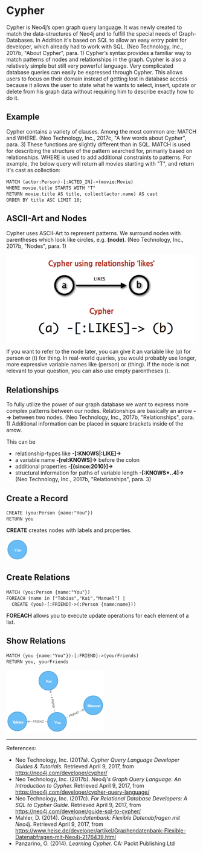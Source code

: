 # Cypher

Cypher is Neo4j’s open graph query language. It was newly created to match the data-structures of Neo4j and to fulfill the special needs of Graph-Databases.
In Addition it's based on SQL to allow an easy entry point for developer, which already had to work with SQL. (Neo Technology, Inc., 2017b, "About Cypher", para. 1)
Cypher’s syntax provides a familiar way to match patterns of nodes and relationships in the graph.
Cypher is also a relatively simple but still very powerful language.
Very complicated database queries can easily be expressed through Cypher.
This allows users to focus on their domain instead of getting lost in database access because it allows the user to state what he wants to select, insert, update or delete from his graph data without requiring him to describe exactly how to do it.

## Example

Cypher contains a variety of clauses. 
Among the most common are: MATCH and WHERE. (Neo Technology, Inc., 2017c, "A few words about Cypher", para. 3)
These functions are slightly different than in SQL.
MATCH is used for describing the structure of the pattern searched for, primarily based on relationships.
WHERE is used to add additional constraints to patterns.
For example, the below query will return all movies starting with "T", and return it's cast as collection:
```
MATCH (actor:Person)-[:ACTED_IN]->(movie:Movie)  
WHERE movie.title STARTS WITH "T"  
RETURN movie.title AS title, collect(actor.name) AS cast  
ORDER BY title ASC LIMIT 10;
```

## ASCII-Art and Nodes

Cypher uses ASCII-Art to represent patterns. We surround nodes with parentheses which look like circles, e.g. **(node)**. (Neo Technology, Inc., 2017b, "Nodes", para. 1)

![node ascii art](/paper/images/cypher_pattern_simple.png)

If you want to refer to the node later, you can give it an variable like (p) for person or (t) for thing.
In real-world queries, you would probably use longer, more expressive variable names like (person) or (thing).
If the node is not relevant to your question, you can also use empty parentheses ().

## Relationships

To fully utilize the power of our graph database we want to express more complex patterns between our nodes.
Relationships are basically an arrow **-->** between two nodes. (Neo Technology, Inc., 2017b, "Relationships", para. 1)
Additional information can be placed in square brackets inside of the arrow.

This can be

- relationship-types like **-[:KNOWS|:LIKE]->**
- a variable name **-[rel:KNOWS]->** before the colon
- additional properties **-[{since:2010}]->**
- structural information for paths of variable length **-[:KNOWS\*..4]->**
(Neo Technology, Inc., 2017b, "Relationships", para. 3)

## Create a Record

```
CREATE (you:Person {name:"You"})
RETURN you
```
**CREATE** creates nodes with labels and properties.

![graph you](/paper/images/you.png)

## Create Relations

```
MATCH (you:Person {name:"You"})
FOREACH (name in ["Tobias","Kai","Manuel"] |
  CREATE (you)-[:FRIEND]->(:Person {name:name}))
```
**FOREACH** allows you to execute update operations for each element of a list.

## Show Relations

```
MATCH (you {name:"You"})-[:FRIEND]->(yourFriends)
RETURN you, yourFriends
```

![graph friends](/paper/images/friends.png)


***
References:

- Neo Technology, Inc. (2017a). _Cypher Query Language Developer Guides & Tutorials._ Retrieved April 9, 2017, from https://neo4j.com/developer/cypher/
- Neo Technology, Inc. (2017b). _Neo4j's Graph Query Language: An Introduction to Cypher._ Retrieved April 9, 2017, from https://neo4j.com/developer/cypher-query-language/
- Neo Technology, Inc. (2017c). _For Relational Database Developers: A SQL to Cypher Guide._ Retrieved April 9, 2017, from https://neo4j.com/developer/guide-sql-to-cypher/
- Mahler, D. (2014). _Graphendatenbank: Flexible Datenabfragen mit Neo4j._ Retrieved April 9, 2017, from https://www.heise.de/developer/artikel/Graphendatenbank-Flexible-Datenabfragen-mit-Neo4j-2176439.html
- Panzarino, O. (2014). _Learning Cypher._ CA: Packt Publishing Ltd
